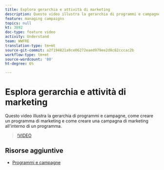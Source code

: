 ```yaml
---
title: Esplora gerarchia e attività di marketing
description: Questo video illustra la gerarchia di programmi e campagne in Adobe Campaign Standard (ACS), come creare un programma di marketing e come creare una campagna di marketing all'interno di un programma.
feature: managing campaigns
topics: null
kt: 3892
doc-type: feature video
activity: Understand
team: WWFRE
translation-type: tm+mt
source-git-commit: a2f194821a9ce06272eaed979ee2d8c62cccac2b
workflow-type: tm+mt
source-wordcount: '80'
ht-degree: 6%

---
```



# Esplora gerarchia e attività di marketing

Questo video illustra la gerarchia di programmi e campagne, come creare un programma di marketing e come creare una campagna di marketing all&#39;interno di un programma.

>[!VIDEO](https://video.tv.adobe.com/v/18465?quality=12)

## Risorse aggiuntive

* [Programmi e campagne](https://docs.adobe.com/content/help/en/campaign-standard/using/getting-started/marketing-plans/programs-and-campaigns.html)
